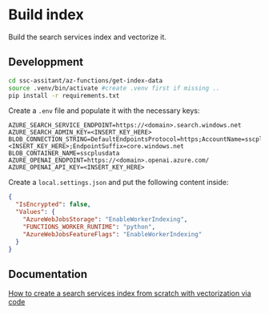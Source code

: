 # Build index

Build the search services index and vectorize it.

## Developpment

```bash
cd ssc-assitant/az-functions/get-index-data
source .venv/bin/activate #create .venv first if missing ..
pip install -r requirements.txt 
```

Create a `.env` file and populate it with the necessary keys: 

```
AZURE_SEARCH_SERVICE_ENDPOINT=https://<domain>.search.windows.net
AZURE_SEARCH_ADMIN_KEY=<INSERT_KEY_HERE>
BLOB_CONNECTION_STRING=DefaultEndpointsProtocol=https;AccountName=sscplusdatastorage;AccountKey=<INSERT_KEY_HERE>;EndpointSuffix=core.windows.net
BLOB_CONTAINER_NAME=sscplusdata
AZURE_OPENAI_ENDPOINT=https://<domain>.openai.azure.com/
AZURE_OPENAI_API_KEY=<INSERT_KEY_HERE>
```

Create a `local.settings.json` and put the following content inside: 

```json
{
  "IsEncrypted": false,
  "Values": {
    "AzureWebJobsStorage": "EnableWorkerIndexing",
    "FUNCTIONS_WORKER_RUNTIME": "python",
    "AzureWebJobsFeatureFlags": "EnableWorkerIndexing"
  }
}
```

## Documentation

[How to create a search services index from scratch with vectorization via code](https://github.com/Azure/azure-search-vector-samples/blob/main/demo-python/code/azure-search-integrated-vectorization-sample.ipynb)
